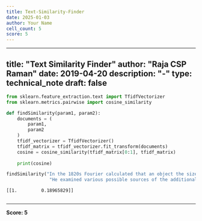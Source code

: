 ```yaml
---
title: Text-Similarity-Finder
date: 2025-01-03
author: Your Name
cell_count: 5
score: 5
---
```


---
title: "Text Similarity Finder"
author: "Raja CSP Raman"
date: 2019-04-20
description: "-"
type: technical_note
draft: false
---

```python
from sklearn.feature_extraction.text import TfidfVectorizer
from sklearn.metrics.pairwise import cosine_similarity  
```


```python
def findSimilarity(param1, param2):
    documents = (
        param1,
        param2
    )
    tfidf_vectorizer = TfidfVectorizer()
    tfidf_matrix = tfidf_vectorizer.fit_transform(documents)
    cosine = cosine_similarity(tfidf_matrix[0:1], tfidf_matrix)
    
    print(cosine)
```


```python
findSimilarity("In the 1820s Fourier calculated that an object the size of the Earth, and at its distance from the Sun, should be considerably colder than the planet actually is if warmed by only the effects of incoming solar radiation",
                "He examined various possible sources of the additional observed heat in articles published in 1824")
```

    [[1.         0.18965829]]



```python

```


---
**Score: 5**